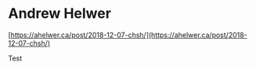 # Andrew Helwer

[https://ahelwer.ca/post/2018-12-07-chsh/](https://ahelwer.ca/post/2018-12-07-chsh/)


Test
